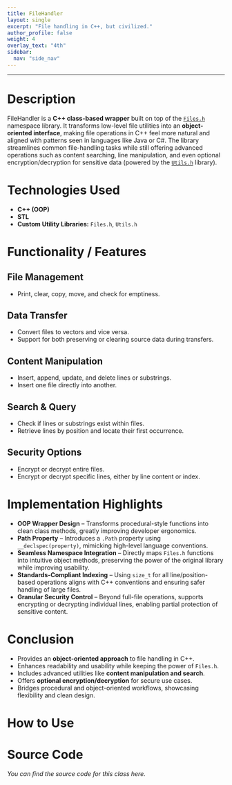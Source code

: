 ```yaml
---
title: FileHandler
layout: single
excerpt: "File handling in C++, but civilized."
author_profile: false
weight: 4
overlay_text: "4th"
sidebar:
  nav: "side_nav"
---
```

---
# Description
FileHandler is a **C++ class-based wrapper** built on top of the [`Files.h`](/Cpplibs/Files/) namespace library. It transforms low-level file utilities into an **object-oriented interface**, making file operations in C++ feel more natural and aligned with patterns seen in languages like Java or C#. The library streamlines common file-handling tasks while still offering advanced operations such as content searching, line manipulation, and even optional encryption/decryption for sensitive data (powered by the [`Utils.h`](/CppLibs/Utils) library).

# Technologies Used
- **C++ (OOP)**
- **STL**
- **Custom Utility Libraries:** `Files.h`, `Utils.h`

# Functionality / Features
## File Management
- Print, clear, copy, move, and check for emptiness.

## Data Transfer
- Convert files to vectors and vice versa.
- Support for both preserving or clearing source data during transfers.

## Content Manipulation
- Insert, append, update, and delete lines or substrings.
- Insert one file directly into another.

## Search & Query
- Check if lines or substrings exist within files.
- Retrieve lines by position and locate their first occurrence.

## Security Options
- Encrypt or decrypt entire files.
- Encrypt or decrypt specific lines, either by line content or index.

# Implementation Highlights
- **OOP Wrapper Design** – Transforms procedural-style functions into clean class methods, greatly improving developer ergonomics.
- **Path Property** – Introduces a `.Path` property using `__declspec(property)`, mimicking high-level language conventions.
- **Seamless Namespace Integration** – Directly maps `Files.h` functions into intuitive object methods, preserving the power of the original library while improving usability.
- **Standards-Compliant Indexing** – Using `size_t` for all line/position-based operations aligns with C++ conventions and ensuring safer handling of large files.
- **Granular Security Control** – Beyond full-file operations, supports encrypting or decrypting individual lines, enabling partial protection of sensitive content.

# Conclusion
- Provides an **object-oriented approach** to file handling in C++.
- Enhances readability and usability while keeping the power of `Files.h`.
- Includes advanced utilities like **content manipulation and search**.
- Offers **optional encryption/decryption** for secure use cases.
- Bridges procedural and object-oriented workflows, showcasing flexibility and clean design.

# How to Use

# Source Code
*You can find the source code for this class here.*